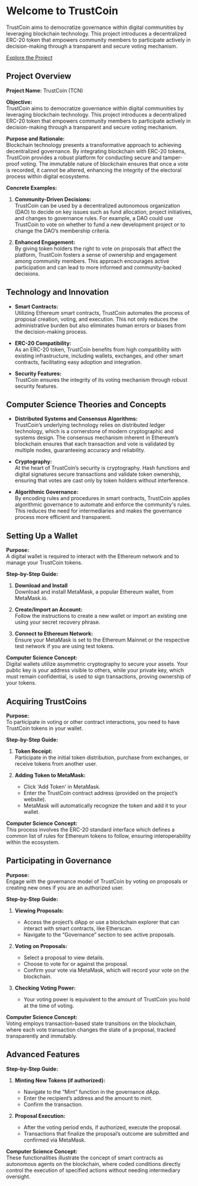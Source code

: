 
# Welcome to TrustCoin

TrustCoin aims to democratize governance within digital communities by leveraging blockchain technology. This project introduces a decentralized ERC-20 token that empowers community members to participate actively in decision-making through a transparent and secure voting mechanism.

[Explore the Project](https://github.com/TrustCoin491/trustcoin491.github.io)

## Project Overview

**Project Name:** TrustCoin (TCN)

**Objective:**  
TrustCoin aims to democratize governance within digital communities by leveraging blockchain technology. This project introduces a decentralized ERC-20 token that empowers community members to participate actively in decision-making through a transparent and secure voting mechanism.

**Purpose and Rationale:**  
Blockchain technology presents a transformative approach to achieving decentralized governance. By integrating blockchain with ERC-20 tokens, TrustCoin provides a robust platform for conducting secure and tamper-proof voting. The immutable nature of blockchain ensures that once a vote is recorded, it cannot be altered, enhancing the integrity of the electoral process within digital ecosystems.

**Concrete Examples:**

1. **Community-Driven Decisions:**  
   TrustCoin can be used by a decentralized autonomous organization (DAO) to decide on key issues such as fund allocation, project initiatives, and changes to governance rules. For example, a DAO could use TrustCoin to vote on whether to fund a new development project or to change the DAO’s membership criteria.

2. **Enhanced Engagement:**  
   By giving token holders the right to vote on proposals that affect the platform, TrustCoin fosters a sense of ownership and engagement among community members. This approach encourages active participation and can lead to more informed and community-backed decisions.

## Technology and Innovation

- **Smart Contracts:**  
  Utilizing Ethereum smart contracts, TrustCoin automates the process of proposal creation, voting, and execution. This not only reduces the administrative burden but also eliminates human errors or biases from the decision-making process.

- **ERC-20 Compatibility:**  
  As an ERC-20 token, TrustCoin benefits from high compatibility with existing infrastructure, including wallets, exchanges, and other smart contracts, facilitating easy adoption and integration.

- **Security Features:**  
  TrustCoin ensures the integrity of its voting mechanism through robust security features.

## Computer Science Theories and Concepts

- **Distributed Systems and Consensus Algorithms:**  
  TrustCoin’s underlying technology relies on distributed ledger technology, which is a cornerstone of modern cryptographic and systems design. The consensus mechanism inherent in Ethereum’s blockchain ensures that each transaction and vote is validated by multiple nodes, guaranteeing accuracy and reliability.

- **Cryptography:**  
  At the heart of TrustCoin’s security is cryptography. Hash functions and digital signatures secure transactions and validate token ownership, ensuring that votes are cast only by token holders without interference.

- **Algorithmic Governance:**  
  By encoding rules and procedures in smart contracts, TrustCoin applies algorithmic governance to automate and enforce the community's rules. This reduces the need for intermediaries and makes the governance process more efficient and transparent.

## Setting Up a Wallet

**Purpose:**  
A digital wallet is required to interact with the Ethereum network and to manage your TrustCoin tokens.

**Step-by-Step Guide:**

1. **Download and Install**  
   Download and install MetaMask, a popular Ethereum wallet, from MetaMask.io.

2. **Create/Import an Account:**  
   Follow the instructions to create a new wallet or import an existing one using your secret recovery phrase.

3. **Connect to Ethereum Network:**  
   Ensure your MetaMask is set to the Ethereum Mainnet or the respective test network if you are using test tokens.

**Computer Science Concept:**  
Digital wallets utilize asymmetric cryptography to secure your assets. Your public key is your address visible to others, while your private key, which must remain confidential, is used to sign transactions, proving ownership of your tokens.

## Acquiring TrustCoins

**Purpose:**  
To participate in voting or other contract interactions, you need to have TrustCoin tokens in your wallet.

**Step-by-Step Guide:**

1. **Token Receipt:**  
   Participate in the initial token distribution, purchase from exchanges, or receive tokens from another user.

2. **Adding Token to MetaMask:**

   - Click 'Add Token' in MetaMask.
   - Enter the TrustCoin contract address (provided on the project’s website).
   - MetaMask will automatically recognize the token and add it to your wallet.

**Computer Science Concept:**  
This process involves the ERC-20 standard interface which defines a common list of rules for Ethereum tokens to follow, ensuring interoperability within the ecosystem.

## Participating in Governance

**Purpose:**  
Engage with the governance model of TrustCoin by voting on proposals or creating new ones if you are an authorized user.

**Step-by-Step Guide:**

1. **Viewing Proposals:**

   - Access the project’s dApp or use a blockchain explorer that can interact with smart contracts, like Etherscan.
   - Navigate to the “Governance” section to see active proposals.

2. **Voting on Proposals:**

   - Select a proposal to view details.
   - Choose to vote for or against the proposal.
   - Confirm your vote via MetaMask, which will record your vote on the blockchain.

3. **Checking Voting Power:**

   - Your voting power is equivalent to the amount of TrustCoin you hold at the time of voting.

**Computer Science Concept:**  
Voting employs transaction-based state transitions on the blockchain, where each vote transaction changes the state of a proposal, tracked transparently and immutably.

## Advanced Features

**Step-by-Step Guide:**

1. **Minting New Tokens (if authorized):**

   - Navigate to the “Mint” function in the governance dApp.
   - Enter the recipient’s address and the amount to mint.
   - Confirm the transaction.

2. **Proposal Execution:**

   - After the voting period ends, if authorized, execute the proposal.
   - Transactions that finalize the proposal’s outcome are submitted and confirmed via MetaMask.

**Computer Science Concept:**  
These functionalities illustrate the concept of smart contracts as autonomous agents on the blockchain, where coded conditions directly control the execution of specified actions without needing intermediary oversight.
